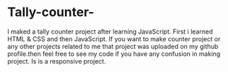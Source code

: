 # Tally-counter-
I maked a tally counter project after learning JavaScript.
First i learned HTML & CSS and then JavaScript. If you want to make counter project or any other projects related to me that project was uploaded on my github profile.then feel free to see my code if you have any confusion in making project. Is is a responsive project.
